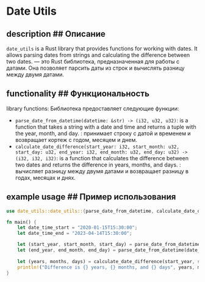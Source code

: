 # Date Utils

## description ## Описание
`date_utils` is a Rust library that provides functions for working with dates. It allows parsing dates from strings and calculating the difference between two dates. 
— это Rust библиотека, предназначенная для работы с датами. Она позволяет парсить даты из строк и вычислять разницу между двумя датами.

## functionality ## Функциональность
library functions: Библиотека предоставляет следующие функции:

- `parse_date_from_datetime(datetime: &str) -> (i32, u32, u32)`: is a function that takes a string with a date and time and returns a tuple with the year, month, and day. : принимает строку с датой и временем и возвращает кортеж с годом, месяцем и днем. 
- `calculate_date_difference(start_year: i32, start_month: u32, start_day: u32, end_year: i32, end_month: u32, end_day: u32) -> (i32, i32, i32)`: is a function that calculates the difference between two dates and returns the difference in years, months, and days. : вычисляет разницу между двумя датами и возвращает разницу в годах, месяцах и днях.

## example usage ## Пример использования
```rust
use date_utils::date_utils::{parse_date_from_datetime, calculate_date_difference};

fn main() {
    let date_time_start = "2020-01-15T15:30:00";
    let date_time_end = "2023-04-14T15:30:00";

    let (start_year, start_month, start_day) = parse_date_from_datetime(date_time_start);
    let (end_year, end_month, end_day) = parse_date_from_datetime(date_time_end);
    
    let (years, months, days) = calculate_date_difference(start_year, start_month, start_day, end_year, end_month, end_day);
    println!("Difference is {} years, {} months, and {} days", years, months, days);
}
